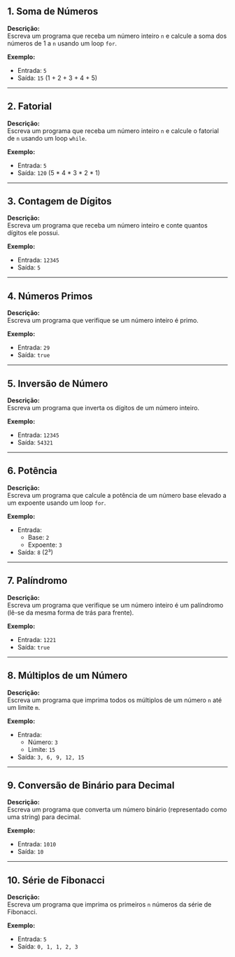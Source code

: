 ## 1. Soma de Números
**Descrição:**  
Escreva um programa que receba um número inteiro `n` e calcule a soma dos números de 1 a `n` usando um loop `for`.

**Exemplo:**
- Entrada: `5`
- Saída: `15` (1 + 2 + 3 + 4 + 5)

---

## 2. Fatorial
**Descrição:**  
Escreva um programa que receba um número inteiro `n` e calcule o fatorial de `n` usando um loop `while`.

**Exemplo:**
- Entrada: `5`
- Saída: `120` (5 * 4 * 3 * 2 * 1)

---

## 3. Contagem de Dígitos
**Descrição:**  
Escreva um programa que receba um número inteiro e conte quantos dígitos ele possui.

**Exemplo:**
- Entrada: `12345`
- Saída: `5`

---

## 4. Números Primos
**Descrição:**  
Escreva um programa que verifique se um número inteiro é primo.

**Exemplo:**
- Entrada: `29`
- Saída: `true`

---

## 5. Inversão de Número
**Descrição:**  
Escreva um programa que inverta os dígitos de um número inteiro.

**Exemplo:**
- Entrada: `12345`
- Saída: `54321`

---

## 6. Potência
**Descrição:**  
Escreva um programa que calcule a potência de um número base elevado a um expoente usando um loop `for`.

**Exemplo:**
- Entrada:
    - Base: `2`
    - Expoente: `3`
- Saída: `8` (2³)

---

## 7. Palíndromo
**Descrição:**  
Escreva um programa que verifique se um número inteiro é um palíndromo (lê-se da mesma forma de trás para frente).

**Exemplo:**
- Entrada: `1221`
- Saída: `true`

---

## 8. Múltiplos de um Número
**Descrição:**  
Escreva um programa que imprima todos os múltiplos de um número `n` até um limite `m`.

**Exemplo:**
- Entrada:
    - Número: `3`
    - Limite: `15`
- Saída: `3, 6, 9, 12, 15`

---

## 9. Conversão de Binário para Decimal
**Descrição:**  
Escreva um programa que converta um número binário (representado como uma string) para decimal.

**Exemplo:**
- Entrada: `1010`
- Saída: `10`

---

## 10. Série de Fibonacci
**Descrição:**  
Escreva um programa que imprima os primeiros `n` números da série de Fibonacci.

**Exemplo:**
- Entrada: `5`
- Saída: `0, 1, 1, 2, 3`
